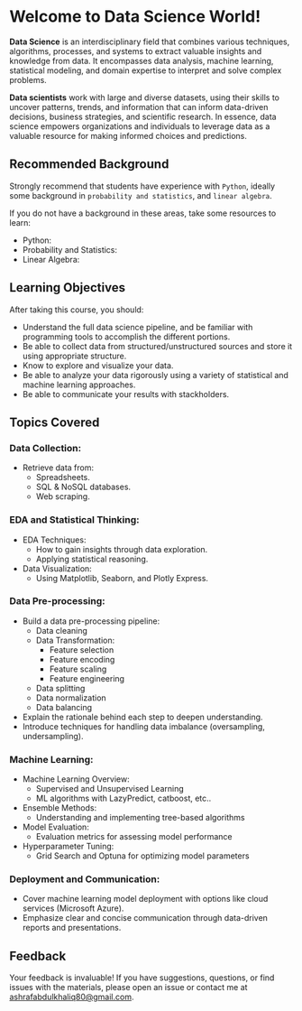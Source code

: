 # Welcome to Data Science World!

**Data Science** is an interdisciplinary field that combines various techniques, algorithms, processes, and systems to extract valuable insights and knowledge from data. It encompasses data analysis, machine learning, statistical modeling, and domain expertise to interpret and solve complex problems. 

**Data scientists** work with large and diverse datasets, using their skills to uncover patterns, trends, and information that can inform data-driven decisions, business strategies, and scientific research. In essence, data science empowers organizations and individuals to leverage data as a valuable resource for making informed choices and predictions.

##  Recommended Background

Strongly recommend that students have experience with `Python`, ideally some background in `probability and statistics`, and `linear algebra`.

If you do not have a background in these areas, take some resources to learn:
- Python:
- Probability and Statistics:
- Linear Algebra:

## Learning Objectives

After taking this course, you should:
- Understand the full data science pipeline, and be familiar with programming tools to accomplish the different portions.
- Be able to collect data from structured/unstructured sources and store it using appropriate structure.
- Know to explore and visualize your data.
- Be able to analyze your data rigorously using a variety of statistical and machine learning approaches.
- Be able to communicate your results with stackholders.

## Topics Covered

### Data Collection:
  - Retrieve data from:
    - Spreadsheets.
    - SQL & NoSQL databases.
    - Web scraping.

### EDA and Statistical Thinking:
  - EDA Techniques:
    - How to gain insights through data exploration.
    - Applying statistical reasoning.
- Data Visualization:
    - Using Matplotlib, Seaborn, and Plotly Express.

### Data Pre-processing:
  - Build a data pre-processing pipeline:
    - Data cleaning
    - Data Transformation:
      - Feature selection
      - Feature encoding
      - Feature scaling
      - Feature engineering
    - Data splitting
    - Data normalization
    - Data balancing
  - Explain the rationale behind each step to deepen understanding.
  - Introduce techniques for handling data imbalance (oversampling, undersampling).

### Machine Learning:
  - Machine Learning Overview:
    - Supervised and Unsupervised Learning
    - ML algorithms with LazyPredict, catboost, etc..
  - Ensemble Methods:
    - Understanding and implementing tree-based algorithms
  - Model Evaluation:
    - Evaluation metrics for assessing model performance
  - Hyperparameter Tuning:
    - Grid Search and Optuna for optimizing model parameters

### Deployment and Communication:
  - Cover machine learning model deployment with options like cloud services (Microsoft Azure).
  - Emphasize clear and concise communication through data-driven reports and presentations.


## Feedback

Your feedback is invaluable! If you have suggestions, questions, or find issues with the materials, please open an issue or contact me at ashrafabdulkhaliq80@gmail.com.

